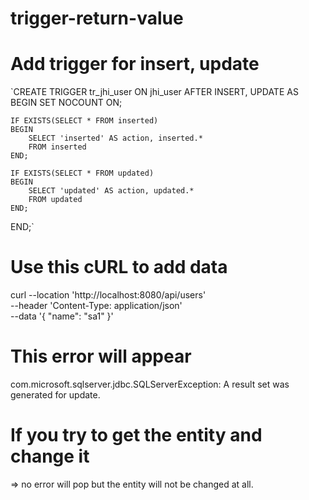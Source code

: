 # trigger-return-value

# Add trigger for insert, update
`CREATE TRIGGER tr_jhi_user
ON jhi_user
AFTER INSERT, UPDATE
AS
BEGIN
    SET NOCOUNT ON;

    IF EXISTS(SELECT * FROM inserted)
    BEGIN
        SELECT 'inserted' AS action, inserted.*
        FROM inserted
    END;

    IF EXISTS(SELECT * FROM updated)
    BEGIN
        SELECT 'updated' AS action, updated.*
        FROM updated
    END;
END;`

# Use this cURL to add data
curl --location 'http://localhost:8080/api/users' \
--header 'Content-Type: application/json' \
--data '{
    "name": "sa1"
}'

# This error will appear
com.microsoft.sqlserver.jdbc.SQLServerException: A result set was generated for update.

# If you try to get the entity and change it 
=> no error will pop but the entity will not be changed at all.
